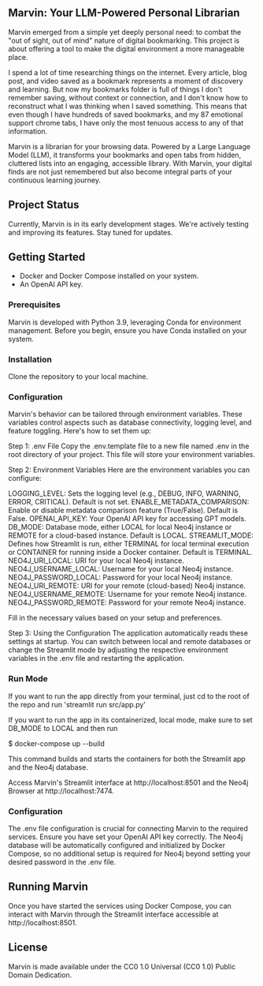 ## Marvin: Your LLM-Powered Personal Librarian

Marvin emerged from a simple yet deeply personal need: to combat the "out of sight, out of mind" nature of digital bookmarking. This project is about offering a tool to make the digital environment a more manageable place.

I spend a lot of time researching things on the internet. Every article, blog post, and video saved as a bookmark represents a moment of discovery and learning. But now my bookmarks folder is full of things I don't remember saving, without context or connection, and I don't know how to reconstruct what I was thinking when I saved something. This means that even though I have hundreds of saved bookmarks, and my 87 emotional support chrome tabs, I have only the most tenuous access to any of that information.

Marvin is a librarian for your browsing data. Powered by a Large Language Model (LLM), it transforms your bookmarks and open tabs from hidden, cluttered lists into an engaging, accessible library. With Marvin, your digital finds are not just remembered but also become integral parts of your continuous learning journey.

## Project Status
Currently, Marvin is in its early development stages. We're actively testing and improving its features. Stay tuned for updates.

## Getting Started
 - Docker and Docker Compose installed on your system.
 - An OpenAI API key.


### Prerequisites

Marvin is developed with Python 3.9, leveraging Conda for environment management. Before you begin, ensure you have Conda installed on your system.

### Installation

Clone the repository to your local machine.

### Configuration
Marvin's behavior can be tailored through environment variables. These variables control aspects such as database connectivity, logging level, and feature toggling. Here's how to set them up:

Step 1: .env File
Copy the .env.template file to a new file named .env in the root directory of your project. This file will store your environment variables.

Step 2: Environment Variables
Here are the environment variables you can configure:

LOGGING_LEVEL: Sets the logging level (e.g., DEBUG, INFO, WARNING, ERROR, CRITICAL). Default is not set.
ENABLE_METADATA_COMPARISON: Enable or disable metadata comparison feature (True/False). Default is False.
OPENAI_API_KEY: Your OpenAI API key for accessing GPT models.
DB_MODE: Database mode, either LOCAL for local Neo4j instance or REMOTE for a cloud-based instance. Default is LOCAL.
STREAMLIT_MODE: Defines how Streamlit is run, either TERMINAL for local terminal execution or CONTAINER for running inside a Docker container. Default is TERMINAL.
NEO4J_URI_LOCAL: URI for your local Neo4j instance.
NEO4J_USERNAME_LOCAL: Username for your local Neo4j instance.
NEO4J_PASSWORD_LOCAL: Password for your local Neo4j instance.
NEO4J_URI_REMOTE: URI for your remote (cloud-based) Neo4j instance.
NEO4J_USERNAME_REMOTE: Username for your remote Neo4j instance.
NEO4J_PASSWORD_REMOTE: Password for your remote Neo4j instance.

Fill in the necessary values based on your setup and preferences.

Step 3: Using the Configuration
The application automatically reads these settings at startup. You can switch between local and remote databases or change the Streamlit mode by adjusting the respective environment variables in the .env file and restarting the application.

### Run Mode

If you want to run the app directly from your terminal, just cd to the root of the repo and run
'streamlit run src/app.py'

If you want to run the app in its containerized, local mode, make sure to set DB_MODE to LOCAL and then run

$ docker-compose up --build

This command builds and starts the containers for both the Streamlit app and the Neo4j database.

Access Marvin's Streamlit interface at http://localhost:8501 and the Neo4j Browser at http://localhost:7474.

### Configuration
The .env file configuration is crucial for connecting Marvin to the required services. Ensure you have set your OpenAI API key correctly. The Neo4j database will be automatically configured and initialized by Docker Compose, so no additional setup is required for Neo4j beyond setting your desired password in the .env file.

## Running Marvin
Once you have started the services using Docker Compose, you can interact with Marvin through the Streamlit interface accessible at http://localhost:8501.

## License
Marvin is made available under the CC0 1.0 Universal (CC0 1.0) Public Domain Dedication.